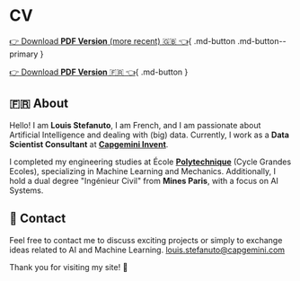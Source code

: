 # CV

[👉 Download **PDF Version** (more recent) 🇬🇧 👈](artifacts/CV_STEFANUTO_Louis_UK.pdf){ .md-button .md-button--primary }

[👉 Download **PDF Version** 🇫🇷 👈](artifacts/CV_STEFANUTO_Louis_FR.pdf){ .md-button }

## 🇫🇷 About

Hello! I am **Louis Stefanuto**, I am French, and I am passionate about Artificial Intelligence and dealing with (big) data. Currently, I work as a **Data Scientist Consultant** at [**Capgemini Invent**](https://www.capgemini.com/about-us/who-we-are/our-brands/capgemini-invent/).

I completed my engineering studies at École [**Polytechnique**](https://programmes.polytechnique.edu/cycle-ingenieur-polytechnicien/cycle-ingenieur-polytechnicien) (Cycle Grandes Ecoles), specializing in Machine Learning and Mechanics. Additionally, I hold a dual degree "Ingénieur Civil" from **Mines Paris**, with a focus on AI Systems.

## 📧 Contact

Feel free to contact me to discuss exciting projects or simply to exchange ideas related to AI and Machine Learning. <louis.stefanuto@capgemini.com>

Thank you for visiting my site! 🚀
